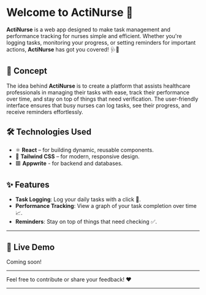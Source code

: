 # Welcome to ActiNurse 🏥

**ActiNurse** is a web app designed to make task management and performance tracking for nurses simple and efficient. Whether you're logging tasks, monitoring your progress, or setting reminders for important actions, **ActiNurse** has got you covered! 🩺💼

## 🚀 Concept

The idea behind **ActiNurse** is to create a platform that assists healthcare professionals in managing their tasks with ease, track their performance over time, and stay on top of things that need verification. The user-friendly interface ensures that busy nurses can log tasks, see their progress, and receive reminders effortlessly. 

## 🛠️ Technologies Used

- ⚛️ **React** – for building dynamic, reusable components.
- 🎨 **Tailwind CSS** – for modern, responsive design.
- 🟥 **Appwrite** - for backend and databases.

## ✨ Features

- **Task Logging**: Log your daily tasks with a click 📝.
- **Performance Tracking**: View a graph of your task completion over time 📈.
- **Reminders**: Stay on top of things that need checking ✅.

---

## 🔗 Live Demo

Coming soon!

---

Feel free to contribute or share your feedback! ❤️

---
